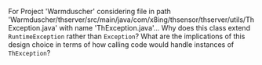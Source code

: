 For Project 'Warmduscher' considering file in path 'Warmduscher/thserver/src/main/java/com/x8ing/thsensor/thserver/utils/ThException.java' with name 'ThException.java'... 
Why does this class extend `RuntimeException` rather than `Exception`? What are the implications of this design choice in terms of how calling code would handle instances of `ThException`?